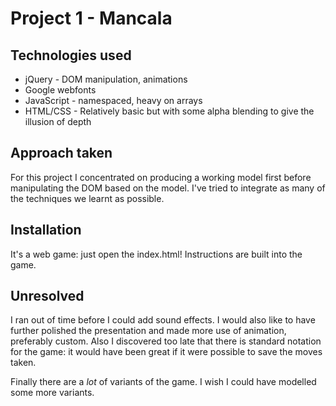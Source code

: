 # Project 1 - Mancala

## Technologies used

* jQuery - DOM manipulation, animations
* Google webfonts
* JavaScript - namespaced, heavy on arrays
* HTML/CSS - Relatively basic but with some alpha blending to give the illusion of depth

## Approach taken

For this project I concentrated on producing a working model first before manipulating the DOM based on the model.
I've tried to integrate as many of the techniques we learnt as possible.

## Installation

It's a web game: just open the index.html! Instructions are built into the game.

## Unresolved

I ran out of time before I could add sound effects. I would also like to have further polished the presentation
and made more use of animation, preferably custom. Also I discovered too late that there is standard notation
for the game: it would have been great if it were possible to save the moves taken.

Finally there are a *lot* of variants of the game. I wish I could have modelled some more variants.
